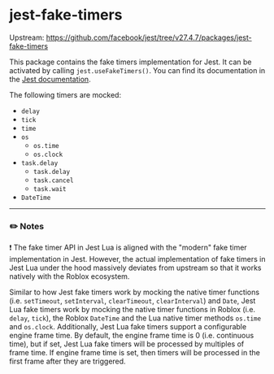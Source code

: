# jest-fake-timers

Upstream: https://github.com/facebook/jest/tree/v27.4.7/packages/jest-fake-timers

This package contains the fake timers implementation for Jest. It can be activated by calling `jest.useFakeTimers()`. You can find its documentation in the [Jest documentation](https://roblox.github.io/jest-roblox-internal).

The following timers are mocked:
* `delay`
* `tick`
* `time`
* `os`
    * `os.time`
	* `os.clock`
* `task.delay`
    * `task.delay`
	* `task.cancel`
	* `task.wait`
* `DateTime`

---

### :pencil2: Notes
:exclamation: The fake timer API in Jest Lua is aligned with the "modern" fake timer implementation in Jest. However, the actual implementation of fake timers in Jest Lua under the hood massively deviates from upstream so that it works natively with the Roblox ecosystem.

Similar to how Jest fake timers work by mocking the native timer functions (i.e. `setTimeout`, `setInterval`, `clearTimeout`, `clearInterval`) and `Date`, Jest Lua fake timers work by mocking the native timer functions in Roblox (i.e. `delay`, `tick`), the Roblox `DateTime` and the Lua native timer methods `os.time` and `os.clock`.
Additionally, Jest Lua fake timers support a configurable engine frame time. By default, the engine frame time is 0 (i.e. continuous time), but if set, Jest Lua fake timers will be processed by multiples of frame time. If engine frame time is set, then timers will be processed in the first frame after they are triggered.
